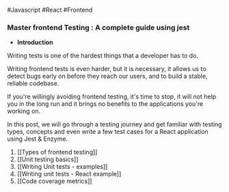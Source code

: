 #Javascript 
#React 
#Frontend 

### Master frontend Testing : A complete guide using jest

- **Introduction**

Writing tests is one of the hardest things that a developer has to do.

Writing frontend tests is even harder, but it is necessary, it allows us to detect bugs early on before they reach our users, and to build a stable, reliable codebase.

If you're willingly avoiding frontend testing, it's time to stop, it will not help you in the long run and it brings no benefits to the applications you're working on.

In this post, we will go through a testing journey and get familiar with testing types, concepts and even write a few test cases for a React application using Jest & Enzyme.

1. [[Types of frontend testing]]
2. [[Unit testing basics]]
3. [[Writing Unit tests - examples]]
4. [[Writing unit tests - React example]]
5. [[Code coverage metrics]]